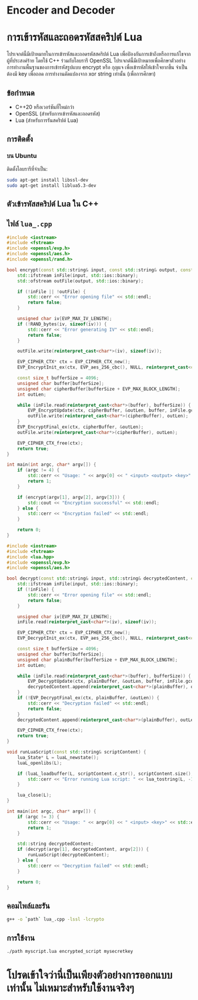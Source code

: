 # Encoder and Decoder
# การเข้ารหัสและถอดรหัสสคริปต์ Lua

โปรเจกต์นี้มีเป้าหมายในการเข้ารหัสและถอดรหัสสคริปต์ Lua เพื่อป้องกันการเข้าถึงหรือการแก้ไขจากผู้ที่ประสงค์ร้าย โดยใช้ C++ ร่วมกับไลบรารี OpenSSL
โปรเจกต์นี้มีเป้าหมายเพื่อศึกษาตัวอย่างการทำงานพื้นฐานของการเข้ารหัสรูปแบบ encrypt หรือ กุญแจ เพื่อเข้ารหัสให้เข้าใจยากขึ้น จำเป็นต้องมี key เพื่อถอด การทำงานดัดแปลงจาก xor string เท่านั้น (เพื่อการศึกษา)
## ข้อกำหนด

- C++20 หรือเวอร์ชันที่ใหม่กว่า
- OpenSSL (สำหรับการเข้ารหัสและถอดรหัส)
- Lua (สำหรับการรันสคริปต์ Lua)

## การติดตั้ง

### บน Ubuntu

ติดตั้งไลบรารีที่จำเป็น:

```sh
sudo apt-get install libssl-dev
sudo apt-get install liblua5.3-dev
```
## ตัวเข้ารหัสสคริปต์ Lua ใน C++
## ไฟล์ `lua_.cpp`

```cpp
#include <iostream>
#include <fstream>
#include <openssl/evp.h>
#include <openssl/aes.h>
#include <openssl/rand.h>

bool encrypt(const std::string& input, const std::string& output, const std::string& key) {
    std::ifstream inFile(input, std::ios::binary);
    std::ofstream outFile(output, std::ios::binary);

    if (!inFile || !outFile) {
        std::cerr << "Error opening file" << std::endl;
        return false;
    }

    unsigned char iv[EVP_MAX_IV_LENGTH];
    if (!RAND_bytes(iv, sizeof(iv))) {
        std::cerr << "Error generating IV" << std::endl;
        return false;
    }

    outFile.write(reinterpret_cast<char*>(iv), sizeof(iv));

    EVP_CIPHER_CTX* ctx = EVP_CIPHER_CTX_new();
    EVP_EncryptInit_ex(ctx, EVP_aes_256_cbc(), NULL, reinterpret_cast<const unsigned char*>(key.c_str()), iv);

    const size_t bufferSize = 4096;
    unsigned char buffer[bufferSize];
    unsigned char cipherBuffer[bufferSize + EVP_MAX_BLOCK_LENGTH];
    int outLen;

    while (inFile.read(reinterpret_cast<char*>(buffer), bufferSize)) {
        EVP_EncryptUpdate(ctx, cipherBuffer, &outLen, buffer, inFile.gcount());
        outFile.write(reinterpret_cast<char*>(cipherBuffer), outLen);
    }
    EVP_EncryptFinal_ex(ctx, cipherBuffer, &outLen);
    outFile.write(reinterpret_cast<char*>(cipherBuffer), outLen);

    EVP_CIPHER_CTX_free(ctx);
    return true;
}

int main(int argc, char* argv[]) {
    if (argc != 4) {
        std::cerr << "Usage: " << argv[0] << " <input> <output> <key>" << std::endl;
        return 1;
    }

    if (encrypt(argv[1], argv[2], argv[3])) {
        std::cout << "Encryption successful" << std::endl;
    } else {
        std::cerr << "Encryption failed" << std::endl;
    }

    return 0;
}
```

```cpp
#include <iostream>
#include <fstream>
#include <lua.hpp>
#include <openssl/evp.h>
#include <openssl/aes.h>

bool decrypt(const std::string& input, std::string& decryptedContent, const std::string& key) {
    std::ifstream inFile(input, std::ios::binary);
    if (!inFile) {
        std::cerr << "Error opening file" << std::endl;
        return false;
    }

    unsigned char iv[EVP_MAX_IV_LENGTH];
    inFile.read(reinterpret_cast<char*>(iv), sizeof(iv));

    EVP_CIPHER_CTX* ctx = EVP_CIPHER_CTX_new();
    EVP_DecryptInit_ex(ctx, EVP_aes_256_cbc(), NULL, reinterpret_cast<const unsigned char*>(key.c_str()), iv);

    const size_t bufferSize = 4096;
    unsigned char buffer[bufferSize];
    unsigned char plainBuffer[bufferSize + EVP_MAX_BLOCK_LENGTH];
    int outLen;

    while (inFile.read(reinterpret_cast<char*>(buffer), bufferSize)) {
        EVP_DecryptUpdate(ctx, plainBuffer, &outLen, buffer, inFile.gcount());
        decryptedContent.append(reinterpret_cast<char*>(plainBuffer), outLen);
    }
    if (!EVP_DecryptFinal_ex(ctx, plainBuffer, &outLen)) {
        std::cerr << "Decryption failed" << std::endl;
        return false;
    }
    decryptedContent.append(reinterpret_cast<char*>(plainBuffer), outLen);

    EVP_CIPHER_CTX_free(ctx);
    return true;
}

void runLuaScript(const std::string& scriptContent) {
    lua_State* L = luaL_newstate();
    luaL_openlibs(L);

    if (luaL_loadbuffer(L, scriptContent.c_str(), scriptContent.size(), "script") || lua_pcall(L, 0, LUA_MULTRET, 0)) {
        std::cerr << "Error running Lua script: " << lua_tostring(L, -1) << std::endl;
    }

    lua_close(L);
}

int main(int argc, char* argv[]) {
    if (argc != 3) {
        std::cerr << "Usage: " << argv[0] << " <input> <key>" << std::endl;
        return 1;
    }

    std::string decryptedContent;
    if (decrypt(argv[1], decryptedContent, argv[2])) {
        runLuaScript(decryptedContent);
    } else {
        std::cerr << "Decryption failed" << std::endl;
    }

    return 0;
}

```
## คอมไพล์และรัน
```sh
g++ -o `path` lua_.cpp -lssl -lcrypto
```

## การใช้งาน
```sh
./path myscript.lua encrypted_script mysecretkey
```


# โปรดเข้าใจว่านี่เป็นเพียงตัวอย่างการออกแบบเท่านั้น ไม่เหมาะสำหรับใช้งานจริงๆ
